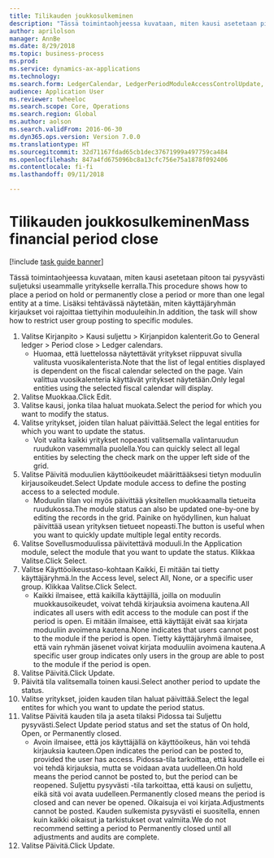 ```yaml
--- 
title: Tilikauden joukkosulkeminen
description: "Tässä toimintaohjeessa kuvataan, miten kausi asetetaan pitoon tai pysyvästi suljetuksi useammalle yritykselle kerralla."
author: aprilolson
manager: AnnBe
ms.date: 8/29/2018
ms.topic: business-process
ms.prod: 
ms.service: dynamics-ax-applications
ms.technology: 
ms.search.form: LedgerCalendar, LedgerPeriodModuleAccessControlUpdate, SysLookupPicklist, LedgerFiscalCalendarPeriodStatus
audience: Application User
ms.reviewer: twheeloc
ms.search.scope: Core, Operations
ms.search.region: Global
ms.author: aolson
ms.search.validFrom: 2016-06-30
ms.dyn365.ops.version: Version 7.0.0
ms.translationtype: HT
ms.sourcegitcommit: 32d71167fdad65cb1dec37671999a497759ca484
ms.openlocfilehash: 847a4fd675096bc8a13cfc756e75a1878f092406
ms.contentlocale: fi-fi
ms.lasthandoff: 09/11/2018

---
```

# <a name="mass-financial-period-close"></a><span data-ttu-id="eb575-103">Tilikauden joukkosulkeminen</span><span class="sxs-lookup"><span data-stu-id="eb575-103">Mass financial period close</span></span>

[!include [task guide banner](../../includes/task-guide-banner.md)]

<span data-ttu-id="eb575-104">Tässä toimintaohjeessa kuvataan, miten kausi asetetaan pitoon tai pysyvästi suljetuksi useammalle yritykselle kerralla.</span><span class="sxs-lookup"><span data-stu-id="eb575-104">This procedure shows how to place a period on hold or permanently close a period or more than one legal entity at a time.</span></span> <span data-ttu-id="eb575-105">Lisäksi tehtävässä näytetään, miten käyttäjäryhmän kirjaukset voi rajoittaa tiettyihin moduuleihin.</span><span class="sxs-lookup"><span data-stu-id="eb575-105">In addition, the task will show how to restrict user group posting to specific modules.</span></span>

1. <span data-ttu-id="eb575-106">Valitse Kirjanpito > Kausi suljettu > Kirjanpidon kalenterit.</span><span class="sxs-lookup"><span data-stu-id="eb575-106">Go to General ledger > Period close > Ledger calendars.</span></span>
    * <span data-ttu-id="eb575-107">Huomaa, että luettelossa näytettävät yritykset riippuvat sivulla valitusta vuosikalenterista.</span><span class="sxs-lookup"><span data-stu-id="eb575-107">Note that the list of legal entities displayed is dependent on the fiscal calendar selected on the page.</span></span> <span data-ttu-id="eb575-108">Vain valittua vuosikalenteria käyttävät yritykset näytetään.</span><span class="sxs-lookup"><span data-stu-id="eb575-108">Only legal entities using the selected fiscal calendar will display.</span></span>  
2. <span data-ttu-id="eb575-109">Valitse Muokkaa.</span><span class="sxs-lookup"><span data-stu-id="eb575-109">Click Edit.</span></span>
3. <span data-ttu-id="eb575-110">Valitse kausi, jonka tilaa haluat muokata.</span><span class="sxs-lookup"><span data-stu-id="eb575-110">Select the period for which you want to modify the status.</span></span>
4. <span data-ttu-id="eb575-111">Valitse yritykset, joiden tilan haluat päivittää.</span><span class="sxs-lookup"><span data-stu-id="eb575-111">Select the legal entities for which you want to update the status.</span></span>
    * <span data-ttu-id="eb575-112">Voit valita kaikki yritykset nopeasti valitsemalla valintaruudun ruudukon vasemmalla puolella.</span><span class="sxs-lookup"><span data-stu-id="eb575-112">You can quickly select all legal entities  by selecting the check mark on the upper left side of the grid.</span></span>  
5. <span data-ttu-id="eb575-113">Valitse Päivitä moduulien käyttöoikeudet määrittääksesi tietyn moduulin kirjausoikeudet.</span><span class="sxs-lookup"><span data-stu-id="eb575-113">Select Update module access to define the posting access to a selected module.</span></span>
    * <span data-ttu-id="eb575-114">Moduulin tilan voi myös päivittää yksitellen muokkaamalla tietueita ruudukossa.</span><span class="sxs-lookup"><span data-stu-id="eb575-114">The module status can also be updated one-by-one by editing the records in the grid.</span></span> <span data-ttu-id="eb575-115">Painike on hyödyllinen, kun haluat päivittää usean yrityksen tietueet nopeasti.</span><span class="sxs-lookup"><span data-stu-id="eb575-115">The button is useful when you want to quickly update multiple legal entity records.</span></span>  
6. <span data-ttu-id="eb575-116">Valitse Sovellusmoduulissa päivitettävä moduuli.</span><span class="sxs-lookup"><span data-stu-id="eb575-116">In the Application module, select the module that you want to update the status.</span></span> <span data-ttu-id="eb575-117">Klikkaa Valitse.</span><span class="sxs-lookup"><span data-stu-id="eb575-117">Click Select.</span></span>
7. <span data-ttu-id="eb575-118">Valitse Käyttöoikeustaso-kohtaan Kaikki, Ei mitään tai tietty käyttäjäryhmä.</span><span class="sxs-lookup"><span data-stu-id="eb575-118">In the Access level, select All, None, or a specific user group.</span></span> <span data-ttu-id="eb575-119">Klikkaa Valitse.</span><span class="sxs-lookup"><span data-stu-id="eb575-119">Click Select.</span></span>
    * <span data-ttu-id="eb575-120">Kaikki ilmaisee, että kaikilla käyttäjillä, joilla on moduulin muokkausoikeudet, voivat tehdä kirjauksia avoimena kautena.</span><span class="sxs-lookup"><span data-stu-id="eb575-120">All indicates all users with edit access to the module can post if the period is open.</span></span> <span data-ttu-id="eb575-121">Ei mitään ilmaisee, että käyttäjät eivät saa kirjata moduuliin avoimena kautena.</span><span class="sxs-lookup"><span data-stu-id="eb575-121">None indicates that users cannot post to the module if the period is open.</span></span> <span data-ttu-id="eb575-122">Tietty käyttäjäryhmä ilmaisee, että vain ryhmän jäsenet voivat kirjata moduuliin avoimena kautena.</span><span class="sxs-lookup"><span data-stu-id="eb575-122">A specific user group indicates only users in the group are able to post to the module if the period is open.</span></span>  
8. <span data-ttu-id="eb575-123">Valitse Päivitä.</span><span class="sxs-lookup"><span data-stu-id="eb575-123">Click Update.</span></span>
9. <span data-ttu-id="eb575-124">Päivitä tila valitsemalla toinen kausi.</span><span class="sxs-lookup"><span data-stu-id="eb575-124">Select another period to update the status.</span></span>
10. <span data-ttu-id="eb575-125">Valitse yritykset, joiden kauden tilan haluat päivittää.</span><span class="sxs-lookup"><span data-stu-id="eb575-125">Select the legal entites for which you want to update the period status.</span></span>
11. <span data-ttu-id="eb575-126">Valitse Päivitä kauden tila ja aseta tilaksi Pidossa tai Suljettu pysyvästi.</span><span class="sxs-lookup"><span data-stu-id="eb575-126">Select Update period status and set the status of On hold, Open, or Permanently closed.</span></span>
    * <span data-ttu-id="eb575-127">Avoin ilmaisee, että jos käyttäjällä on käyttöoikeus, hän voi tehdä kirjauksia kauteen.</span><span class="sxs-lookup"><span data-stu-id="eb575-127">Open indicates the period can be posted to, provided the user has access.</span></span> <span data-ttu-id="eb575-128">Pidossa-tila tarkoittaa, että kaudelle ei voi tehdä kirjauksia, mutta se voidaan avata uudelleen.</span><span class="sxs-lookup"><span data-stu-id="eb575-128">On hold means the period cannot be posted to, but the period can be reopened.</span></span> <span data-ttu-id="eb575-129">Suljettu pysyvästi -tila tarkoittaa, että kausi on suljettu, eikä sitä voi avata uudelleen.</span><span class="sxs-lookup"><span data-stu-id="eb575-129">Permanently closed means the period is closed and can never be opened.</span></span> <span data-ttu-id="eb575-130">Oikaisuja ei voi kirjata.</span><span class="sxs-lookup"><span data-stu-id="eb575-130">Adjustments cannot be posted.</span></span> <span data-ttu-id="eb575-131">Kauden sulkemista pysyvästi ei suositella, ennen kuin kaikki oikaisut ja tarkistukset ovat valmiita.</span><span class="sxs-lookup"><span data-stu-id="eb575-131">We do not recommend setting a period to Permanently closed until all adjustments and audits are complete.</span></span>  
12. <span data-ttu-id="eb575-132">Valitse Päivitä.</span><span class="sxs-lookup"><span data-stu-id="eb575-132">Click Update.</span></span>



